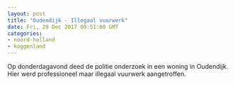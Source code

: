 ```yaml
---
layout: post
title: "Oudendijk - Illegaal vuurwerk"
date: Fri, 29 Dec 2017 09:51:00 GMT
categories: 
- noord-holland 
- koggenland 
---
```


Op donderdagavond deed de politie onderzoek in een woning in Oudendijk. Hier werd professioneel maar illegaal vuurwerk aangetroffen.
